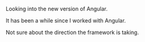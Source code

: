 Looking into the new version of Angular.

It has been a while since I worked with Angular.

Not sure about the direction the framework is taking.
